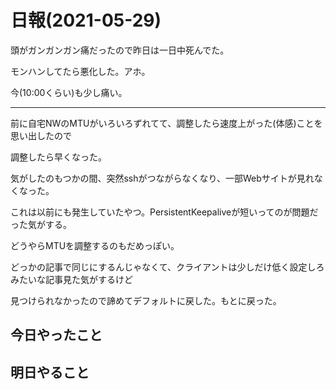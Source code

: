 # 日報(2021-05-29)

頭がガンガンガン痛だったので昨日は一日中死んでた。

モンハンしてたら悪化した。アホ。

今(10:00くらい)も少し痛い。

---

前に自宅NWのMTUがいろいろずれてて、調整したら速度上がった(体感)ことを思い出したので

調整したら早くなった。

気がしたのもつかの間、突然sshがつながらなくなり、一部Webサイトが見れなくなった。

これは以前にも発生していたやつ。PersistentKeepaliveが短いってのが問題だった気がする。

どうやらMTUを調整するのもだめっぽい。

どっかの記事で同じにするんじゃなくて、クライアントは少しだけ低く設定しろみたいな記事見た気がするけど

見つけられなかったので諦めてデフォルトに戻した。もとに戻った。

## 今日やったこと

## 明日やること
